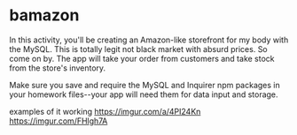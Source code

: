 # bamazon

In this activity, you'll be creating an Amazon-like storefront for my body with the MySQL. This is totally legit not black market with absurd prices. So come on by. The app will take your order from customers and take stock from the store's inventory. 

Make sure you save and require the MySQL and Inquirer npm packages in your homework files--your app will need them for data input and storage.

examples of it working 
https://imgur.com/a/4PI24Kn
https://imgur.com/FHlgh7A
